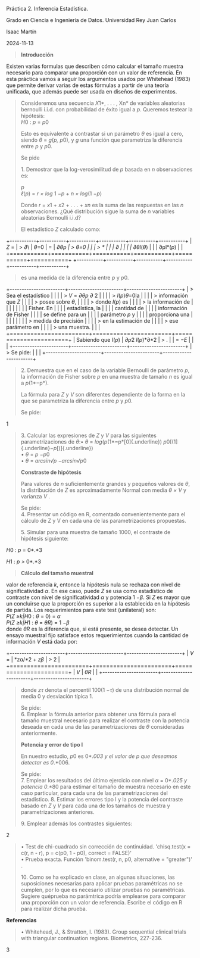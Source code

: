 Práctica 2. Inferencia Estadística.

Grado en Ciencia e Ingeniería de Datos. Universidad Rey Juan Carlos

Isaac Martín

2024-11-13

> **Introducción**

Existen varias formulas que describen cómo calcular el tamaño muestra
necesario para comparar una proporción con un valor de referencia. En
esta práctica vamos a seguir los argumentos usados por Whitehead (1983)
que permite derivar varias de estas fórmulas a partir de una teoría
unificada, que además puede ser usada en diseños de experimentos.

> Consideremos una secuencia *X*1*, . . . , Xn* de variables aleatorias
> bernoulli i.i.d. con probabilidad de éxito igual a *p*. Queremos
> testear la hipótesis:\
> *H*0 : *p* = *p*0
>
> Esto es equivalente a contrastar si un parámetro *θ* es igual a cero,
> siendo *θ* = *g*(*p, p*0), y *g* una función que parametriza la
> diferencia entre *p* y *p*0.
>
> Se pide
>
> 1\. Demostrar que la log-verosimilitud de *p* basada en *n*
> observaciones es:
>
> *p*\
> *ℓ*(*p*) = *r × log* 1 *−p* + *n × log*(1 *−p*)
>
> Donde *r* = *x*1 + *x*2 + *. . .* + *xn* es la suma de las respuestas
> en las *n* observaciones. ¿Qué distribución sigue la suma de *n*
> variables aleatorias Bernoulli i.i.d?
>
> El estadístico *Z* calculado como:

+-----------+-----------+-----------+-----------+-----------+-----------+
| *Z* =     | > *∂*\    | *θ*=0     | =         | *∂θp      | > *θ*=0   |
|           | > *       |           |           | ∂         |           |
|           | ∂θl*(*θ*) |           |           | ∂pl*(*p*) |           |
+===========+===========+===========+===========+===========+===========+
+-----------+-----------+-----------+-----------+-----------+-----------+

> es una medida de la diferencia entre *p* y *p*0.

+-----------------------+-----------------------+-----------------------+
| > Sea el estadístico  |                       |                       |
| > *V* = *∂θp* *∂* 2   |                       |                       |
| > *I*(*p*)*θ*=0la     |                       |                       |
| > información que *Z* |                       |                       |
| > posee sobre *θ*,    |                       |                       |
| > donde *I*(*p*) es   |                       |                       |
| > la información de   |                       |                       |
|                       |                       |                       |
| Fisher. En            |                       |                       |
| estadística, la       |                       |                       |
| cantidad de           |                       |                       |
| información de Fisher |                       |                       |
| se define para un     |                       |                       |
| parámetro *p* y       |                       |                       |
| proporciona una       |                       |                       |
|                       |                       |                       |
| > medida de precisión |                       |                       |
| > en la estimación de |                       |                       |
| > ese parámetro en    |                       |                       |
| > una muestra.        |                       |                       |
+=======================+=======================+=======================+
| Sabiendo que *I*(*p*) | *∂p*2 *l*(*p*)*∂*2    | > .                   |
| = *−E*                |                       |                       |
+-----------------------+-----------------------+-----------------------+
| > Se pide:            |                       |                       |
+-----------------------+-----------------------+-----------------------+

> 2\. Demuestra que en el caso de la variable Bernoulli de parámetro
> *p*, la información de Fisher sobre *p* en una muestra de tamaño *n*
> es igual a *p*(1*−p*).
>
> La fórmula para *Z* y *V* son diferentes dependiente de la forma en la
> que se parametriza la diferencia entre *p* y *p*0.
>
> Se pide:

1

> 3\. Calcular las expresiones de *Z* y *V* para las siguientes
> parametrizaciones de *θ*:• *θ* = *log*(*p*(1*~~−~~p*[0]{.underline})
> *p*0[(1]{.underline}*−p*[)]{.underline})\
> • *θ* = *p −p*0\
> • *θ* = *arcsin√p −arcsin√p*0
>
> **Constraste de hipótesis**
>
> Para valores de *n* suficientemente grandes y pequeños valores de *θ*,
> la distribución de *Z* es aproximadamente Normal con media *θ × V* y
> varianza *V* .
>
> Se pide:\
> 4. Presentar un código en R, comentado convenientemente para el
> cálculo de Z y V en cada una de las parametrizaciones propuestas.
>
> 5\. Simular para una muestra de tamaño 1000, el contraste de hipótesis
> siguiente:

*H*0 : *p* = 0*.*3

*H*1 : *p \>* 0*.*3

> **Cálculo del tamaño muestral**

valor de referencia *k*, entonce la hipótesis nula se rechaza con nivel
de significatividad *α*. En ese caso, puede *Z* se usa como estadístico
de contraste con nivel de significatividad *α* y potencia 1 *−β*. Si *Z*
es mayor que un concluirse que la proporción es superior a la
establecida en la hipótesis de partida. Los requerimientos para este
test (unilateral) son:\
*P*(*Z ≥k\|H*0 : *θ* = 0) = *α*\
*P*(*Z ≥k\|H*1 : *θ* = *θR*) = 1 *−β*\
donde *θR* es la diferencia que, si está presente, se desea detectar. Un
ensayo muestral fijo satisface estos requerimientos cuando la cantidad
de información *V* está dada por:

+-----------------------+-----------------------+-----------------------+
| *V* =                 | *zα/*2 + *zβ*         | > 2                   |
+=======================+=======================+=======================+
| *V*                   | *θR*                  |                       |
+-----------------------+-----------------------+-----------------------+

> donde *zτ* denota el percentil 100(1 *−τ*) de una distribución normal
> de media 0 y desviación típica 1.
>
> Se pide:\
> 6. Emplear la fórmula anterior para obtener una fórmula para el tamaño
> muestral necesario para realizar el contraste con la potencia deseada
> en cada una de las parametrizaciones de *θ* consideradas
> anteriormente.
>
> **Potencia y error de tipo I**
>
> En nuestro estudio, *p*0 es 0*.*003 y el valor de *p* que deseamos
> detectar es 0*.*006.
>
> Se pide:\
> 7. Emplear los resultados del último ejercicio con nivel *α* = 0*.*025
> y potencia 0*.*80 para estimar el tamaño de muestra necesario en este
> caso particular, para cada una de las parametrizaciones del
> estadístico. 8. Estimar los errores tipo I y la potencia del contraste
> basado en *Z* y *V* para cada una de los tamaños de muestra y
> parametrizaciones anteriores.
>
> 9\. Emplear además los contrastes siguientes:

2

> • Test de chi-cuadrado sin corrección de continuidad. 'chisq.test(x =
> c(r, n - r), p = c(p0, 1 - p0), correct = FALSE)'\
> • Prueba exacta. Función 'binom.test(r, n, p0, alternative =
> "greater")' .
>
> 10\. Como se ha explicado en clase, an algunas situaciones, las
> suposiciones necesarias para aplicar pruebas paramétricas no se
> cumplen, por lo que es necesario utilizar pruebas no paramétricas.
> Sugiere quéprueba no parámtrica podría emplearse para comparar una
> proporción con un valor de referencia. Escribe el código en R para
> realizar dicha prueba.

**Referencias**

> • Whitehead, J., & Stratton, I. (1983). Group sequential clinical
> trials with triangular continuation regions. Biometrics, 227-236.

3

